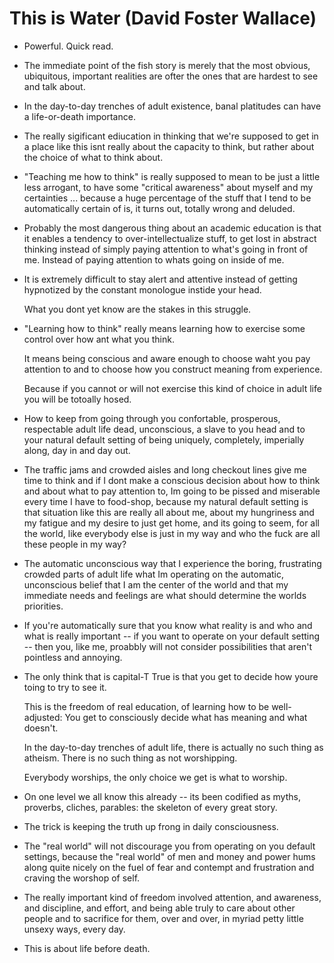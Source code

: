 # This is Water (David Foster Wallace)

- Powerful. Quick read.

- The immediate point of the fish story is merely that the most obvious, ubiquitous, important realities are ofter the ones that are hardest to see and talk about.

- In the day-to-day trenches of adult existence, banal platitudes can have a life-or-death importance.

- The really sigificant ediucation in thinking that we're supposed to get in a place like this isnt really about the capacity to think,
  but rather about the choice of what to think about.

- "Teaching me how to think" is really supposed to mean to be just a little less arrogant, to have some "critical awareness" about myself and my certainties
  ... because a huge percentage of the stuff that I tend to be automatically certain of is, it turns out, totally wrong and deluded.

- Probably the most dangerous thing about an academic education is that it enables a tendency to over-intellectualize stuff, to get lost in abstract thinking instead of simply paying attention to what's going in front of me.  Instead of paying attention to whats going on inside of me.

- It is extremely difficult to stay alert and attentive instead of getting hypnotized by the constant monologue instide your head.

  What you dont yet know are the stakes in this struggle.

- "Learning how to think" really means learning how to exercise some control over how ant what you think.

  It means being conscious and aware enough to choose waht you pay attention to and to choose how you construct meaning from experience.

  Because if you cannot or will not exercise this kind of choice in adult life you will be totoally hosed.

- How to keep from going through you confortable, prosperous, respectable adult life dead, unconscious, a slave to you head and to your natural default setting of being uniquely, completely, imperially along, day in and day out.

- The traffic jams and crowded aisles and long checkout lines give me time to think and if I dont make a conscious decision about how to think and about what to pay attention to, Im going to be pissed and miserable every time I have to food-shop, because my natural default setting is that situation like this are really all about me, about my hungriness and my fatigue and my desire to just get home, and its going to seem, for all the world, like everybody else is just in my way and who the fuck are all these people in my way?

- The automatic unconscious way that I experience the boring, frustrating crowded parts of adult life what Im operating on the automatic, unconscious belief that I am the center of the world and that my immediate needs and feelings are what should determine the worlds priorities.

- If you're automatically sure that you know what reality is and who and what is really important -- if you want to operate on your default setting -- then you, like me, proabbly will not consider possibilities that aren't pointless and annoying.

- The only think that is capital-T True is that you get to decide how youre toing to try to see it.

  This is the freedom of real education, of learning how to be well-adjusted: You get to consciously decide what has meaning and what doesn't.

  In the day-to-day trenches of adult life, there is actually no such thing as atheism.  There is no such thing as not worshipping.

  Everybody worships, the only choice we get is what to worship.

- On one level we all know this already -- its been codified as myths, proverbs, cliches, parables: the skeleton of every great story.

- The trick is keeping the truth up frong in daily consciousness.

- The "real world" will not discourage you from operating on you default settings, because the "real world" of men and money and power hums along quite nicely on the fuel of fear and contempt and frustration and craving the worshop of self.

- The really important kind of freedom involved attention, and awareness, and discipline, and effort, and being able truly to care about other people and to sacrifice for them, over and over, in myriad petty little unsexy ways, every day.

- This is about life before death.